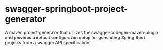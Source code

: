 # swagger-springboot-project-generator
A maven project generator that utilizes the swagger-codegen-maven-plugin and provides a default configuration setup for generating Spring Boot projects from a swagger API specification.
